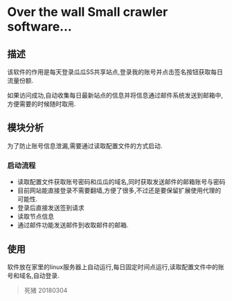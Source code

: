 # Over the wall Small crawler software...

## 描述
该软件的作用是每天登录瓜瓜SS共享站点,登录我的账号并点击签名按钮获取每日流量份额.

如果访问成功,自动收集每日最新站点的信息并将信息通过邮件系统发送到邮箱中,方便需要的时候随时取用.

## 模块分析
为了防止账号信息泄漏,需要通过读取配置文件的方式启动.
### 启动流程
- 读取配置文件获取账号密码和瓜瓜的域名,同时获取发送邮件的邮箱账号与密码
- 目前网站能直接登录不需要翻墙,方便了很多,不过还是要保留扩展使用代理的可能性.
- 登录后直接发送签到请求
- 读取节点信息
- 通过邮件功能发送邮件到收取邮件的邮箱.

## 使用
软件放在家里的linux服务器上自动运行,每日固定时间点运行,读取配置文件中的账号和域名,自动登录.



> 死猪 20180304
